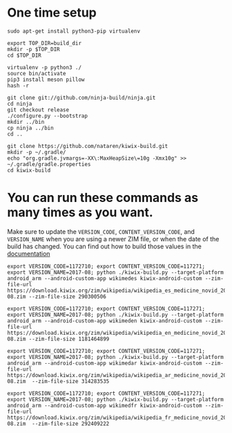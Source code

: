 # One time setup
```
sudo apt-get install python3-pip virtualenv

export TOP_DIR=build_dir
mkdir -p $TOP_DIR
cd $TOP_DIR

virtualenv -p python3 ./
source bin/activate
pip3 install meson pillow
hash -r

git clone git://github.com/ninja-build/ninja.git
cd ninja
git checkout release
./configure.py --bootstrap
mkdir ../bin
cp ninja ../bin
cd ..

git clone https://github.com/nataren/kiwix-build.git
mkdir -p ~/.gradle/
echo "org.gradle.jvmargs=-XX\:MaxHeapSize\=10g -Xmx10g" >> ~/.gradle/gradle.properties
cd kiwix-build

```

# You can run these commands as many times as you want.

Make sure to update the `VERSION_CODE`, `CONTENT_VERSION_CODE`, and `VERSION_NAME` when you are using a newer ZIM file, or when the date of the build has changed. You can find out how to build those values in the [documentation](https://github.com/kiwix/kiwix-build/wiki/Build-and-publish-a-custom-app-locally-(without-travis)#build-custom-app-apk)

```
export VERSION_CODE=1172710; export CONTENT_VERSION_CODE=117271; export VERSION_NAME=2017-08; python ./kiwix-build.py --target-platform android_arm --android-custom-app wikimedes kiwix-android-custom --zim-file-url https://download.kiwix.org/zim/wikipedia/wikipedia_es_medicine_novid_2017-08.zim --zim-file-size 290300506

export VERSION_CODE=1172710; export CONTENT_VERSION_CODE=117271; export VERSION_NAME=2017-08; python ./kiwix-build.py --target-platform android_arm --android-custom-app wikimeden kiwix-android-custom --zim-file-url https://download.kiwix.org/zim/wikipedia/wikipedia_en_medicine_novid_2017-08.zim --zim-file-size 1181464899

export VERSION_CODE=1172710; export CONTENT_VERSION_CODE=117271; export VERSION_NAME=2017-08; python ./kiwix-build.py --target-platform android_arm --android-custom-app wikimedar kiwix-android-custom --zim-file-url https://download.kiwix.org/zim/wikipedia/wikipedia_ar_medicine_novid_2017-08.zim  --zim-file-size 314283535

export VERSION_CODE=1172710; export CONTENT_VERSION_CODE=117271; export VERSION_NAME=2017-08; python ./kiwix-build.py --target-platform android_arm --android-custom-app wikimedfr kiwix-android-custom --zim-file-url https://download.kiwix.org/zim/wikipedia/wikipedia_fr_medicine_novid_2017-08.zim  --zim-file-size 292409222
```
